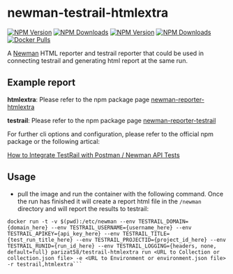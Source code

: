 # newman-testrail-htmlextra


[![NPM Version](https://img.shields.io/npm/v/newman-reporter-testrail.svg?style=flat-square)](https://www.npmjs.com/package/newman-reporter-testrail)
[![NPM Downloads](https://img.shields.io/npm/dt/newman-reporter-testrail.svg?style=flat-square)](https://www.npmjs.com/package/ewman-reporter-testrail)
[![NPM Version](https://img.shields.io/npm/v/newman-reporter-htmlextra.svg?style=flat-square)](https://www.npmjs.com/package/newman-reporter-htmlextra)
[![NPM Downloads](https://img.shields.io/npm/dt/newman-reporter-htmlextra.svg?style=flat-square)](https://www.npmjs.com/package/newman-reporter-htmlextra)
[![Docker Pulls](https://img.shields.io/docker/pulls/parizat58/testrail-htmlextra?style=flat-square)](https://hub.docker.com/r/parizat58/testrail-htmlextra)


A [Newman](https://github.com/postmanlabs/newman) HTML reporter and testrail reporter that could be used in connecting testrail and generating html report at the same run. 

## Example report
**htmlextra**: Please refer to the npm package page [newman-reporter-htmlextra](https://www.npmjs.com/package/newman-reporter-htmlextra)

**testrail**: Please refer to the npm package page [newman-reporter-testrail](https://www.npmjs.com/package/newman-reporter-testrail)

For further cli options and configuration, please refer to the official npm package or the following artical:

[How to Integrate TestRail with Postman / Newman API Tests](https://medium.com/apis-with-valentine/how-to-integrate-testrail-with-postman-newman-api-tests-cc0380998d04)


## Usage
- pull the image and run the container with the following command. Once the run has finished it will create a report html file in the `/newman` directory and will report the results to testrail:

```console
docker run -t -v $(pwd):/etc/newman --env TESTRAIL_DOMAIN={domain_here} --env TESTRAIL_USERNAME={username_here} --env TESTRAIL_APIKEY={api_key_here} --env TESTRAIL_TITLE={test_run_title_here} --env TESTRAIL_PROJECTID={project_id_here} --env TESTRAIL_RUNID={run_id_here} --env TESTRAIL_LOGGING={headers, none, default=full} parizat58/testrail-htmlextra run <URL to Collection or collection.json file> -e <URL to Environment or environment.json file> -r testrail,htmlextra```
